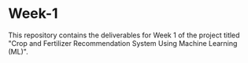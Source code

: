 # Week-1
This repository contains the deliverables for Week 1 of the project titled "Crop and Fertilizer Recommendation System Using Machine Learning (ML)".
